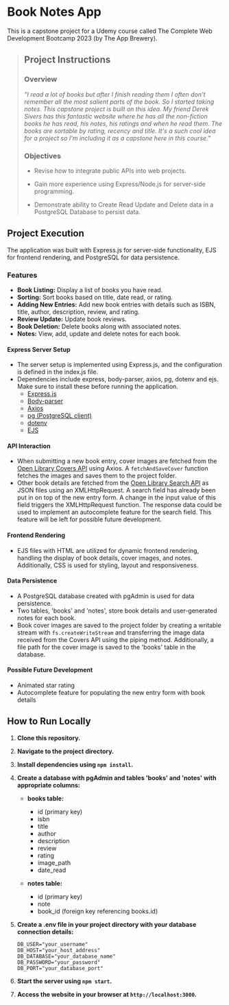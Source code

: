 # Book Notes App
This is a capstone project for a Udemy course called The Complete Web Development Bootcamp 2023 (by The App Brewery).

> ## Project Instructions
>
> ### Overview
> *"I read a lot of books but after I finish reading them I often don't remember all the most salient parts of the book. So I started taking notes. This capstone project is built on this idea. My friend Derek Sivers has this fantastic website where he has all the non-fiction books he has read, his notes, his ratings and when he read them. The books are sortable by rating, recency and title. It's a such cool idea for a project so I'm including it as a capstone here in this course."*
>
> ### Objectives
> * Revise how to integrate public APIs into web projects.
>
> * Gain more experience using Express/Node.js for server-side programming.
>
> * Demonstrate ability to Create Read Update and Delete data in a PostgreSQL Database to persist data.

## Project Execution

The application was built with Express.js for server-side functionality, EJS for frontend rendering, and PostgreSQL for data persistence.

### Features

* **Book Listing:** Display a list of books you have read.
* **Sorting:** Sort books based on title, date read, or rating.
* **Adding New Entries:** Add new book entries with details such as ISBN, title, author, description, review, and rating.
* **Review Update:** Update book reviews.
* **Book Deletion:** Delete books along with associated notes.
* **Notes:** View, add, update and delete notes for each book.

#### Express Server Setup
* The server setup is implemented using Express.js, and the configuration is defined in the index.js file.
* Dependencies include express, body-parser, axios, pg, dotenv and ejs. Make sure to install these before running the application.
  * [Express.js](https://expressjs.com/)
  * [Body-parser](https://www.npmjs.com/package/body-parser)
  * [Axios](https://axios-http.com/)
  * [pg (PostgreSQL client)](https://node-postgres.com/)
  * [dotenv](https://www.npmjs.com/package/dotenv)
  * [EJS](https://www.npmjs.com/package/ejs)

#### API Interaction
* When submitting a new book entry, cover images are fetched from the [Open Library Covers API](https://openlibrary.org/dev/docs/api/covers) using Axios. A `fetchAndSaveCover` function fetches the images and saves them to the project folder.
* Other book details are fetched from the [Open Library Search API](https://openlibrary.org/dev/docs/api/search) as JSON files using an XMLHttpRequest. A search field has already been put in on top of the new entry form. A change in the input value of this field triggers the XMLHttpRequest function. The response data could be used to implement an autocomplete feature for the search field. This feature will be left for possible future development.

#### Frontend Rendering
* EJS files with HTML are utilized for dynamic frontend rendering, handling the display of book details, cover images, and notes. Additionally, CSS is used for styling, layout and responsiveness.

#### Data Persistence
* A PostgreSQL database created with pgAdmin is used for data persistence.
* Two tables, 'books' and 'notes', store book details and user-generated notes for each book.
* Book cover images are saved to the project folder by creating a writable stream with `fs.createWriteStream` and transferring the image data received from the Covers API using the piping method. Additionally, a file path for the cover image is saved to the 'books' table in the database.

#### Possible Future Development
* Animated star rating
* Autocomplete feature for populating the new entry form with book details

## How to Run Locally

1. **Clone this repository.**
   
2. **Navigate to the project directory.**
   
3. **Install dependencies using `npm install`.**
   
4. **Create a database with pgAdmin and tables 'books' and 'notes' with appropriate columns:**
   * **books table:**
     * id (primary key)
     * isbn
     * title
     * author
     * description
     * review
     * rating
     * image_path
     * date_read

   * **notes table:**
     * id (primary key)
     * note
     * book_id (foreign key referencing books.id)

5. **Create a .env file in your project directory with your database connection details:**
   ```env
   DB_USER="your_username"
   DB_HOST="your_host_address"
   DB_DATABASE="your_database_name"
   DB_PASSWORD="your_password"
   DB_PORT="your_database_port"

6. **Start the server using `npm start`.**

7. **Access the website in your browser at `http://localhost:3000`.**


